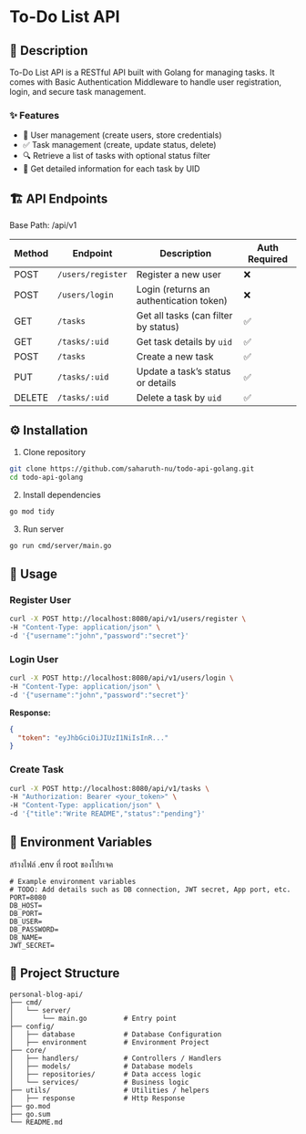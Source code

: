 # To-Do List API

## 📖 Description

To-Do List API is a RESTful API built with Golang for managing tasks. It comes with Basic Authentication Middleware to handle user registration, login, and secure task management.

### ✨ Features
- 👤 User management (create users, store credentials)
- ✅ Task management (create, update status, delete)
- 🔍 Retrieve a list of tasks with optional status filter
- 📄 Get detailed information for each task by UID

## 🏗️ API Endpoints

Base Path: /api/v1

| Method | Endpoint          | Description                              | Auth Required |
| ------ | ----------------- | ---------------------------------------- | ------------- |
| POST   | `/users/register` | Register a new user                      | ❌             |
| POST   | `/users/login`    | Login (returns an authentication token)  | ❌             |
| GET    | `/tasks`          | Get all tasks (can filter by status)     | ✅             |
| GET    | `/tasks/:uid`      | Get task details by `uid`               | ✅             |
| POST   | `/tasks`          | Create a new task                        | ✅             |
| PUT    | `/tasks/:uid`      | Update a task’s status or details       | ✅             |
| DELETE | `/tasks/:uid`      | Delete a task by `uid`                  | ✅             |

## ⚙️ Installation

1. Clone repository

```bash
git clone https://github.com/saharuth-nu/todo-api-golang.git
cd todo-api-golang
```

2. Install dependencies

```bash
go mod tidy
```

3. Run server

```bash
go run cmd/server/main.go
```

## 📌 Usage

### Register User

```bash
curl -X POST http://localhost:8080/api/v1/users/register \
-H "Content-Type: application/json" \
-d '{"username":"john","password":"secret"}'
```

### Login User

```bash
curl -X POST http://localhost:8080/api/v1/users/login \
-H "Content-Type: application/json" \
-d '{"username":"john","password":"secret"}'
```

**Response:**

```json
{
  "token": "eyJhbGciOiJIUzI1NiIsInR..."
}
```

### Create Task

```bash
curl -X POST http://localhost:8080/api/v1/tasks \
-H "Authorization: Bearer <your_token>" \
-H "Content-Type: application/json" \
-d '{"title":"Write README","status":"pending"}'
```


## 🔑 Environment Variables

สร้างไฟล์ .env ที่ root ของโปรเจค

```env
# Example environment variables
# TODO: Add details such as DB connection, JWT secret, App port, etc.
PORT=8080
DB_HOST=
DB_PORT=
DB_USER=
DB_PASSWORD=
DB_NAME=
JWT_SECRET=
```

## 📂 Project Structure

```plaintext
personal-blog-api/
├── cmd/
│   └── server/
│       └── main.go         # Entry point
├── config/
│   ├── database            # Database Configuration
│   ├── environment         # Environment Project
├── core/
│   ├── handlers/           # Controllers / Handlers
│   ├── models/             # Database models
│   ├── repositories/       # Data access logic
│   └── services/           # Business logic
├── utils/                  # Utilities / helpers
│   ├── response            # Http Response
├── go.mod
├── go.sum
└── README.md
```
